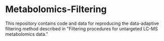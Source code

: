 # Metabolomics-Filtering
This repository contains code and data for reproducing the data-adaptive filtering method described in "Filtering procedures for untargeted LC-MS metabolomics data."
